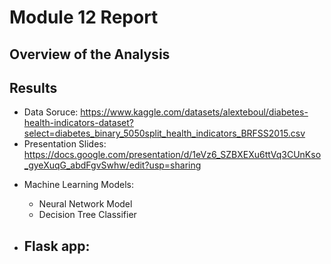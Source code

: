 # Module 12 Report

## Overview of the Analysis



## Results

- Data Soruce: https://www.kaggle.com/datasets/alexteboul/diabetes-health-indicators-dataset?select=diabetes_binary_5050split_health_indicators_BRFSS2015.csv
- Presentation Slides: https://docs.google.com/presentation/d/1eVz6_SZBXEXu6ttVq3CUnKso_gyeXuqG_abdFgvSwhw/edit?usp=sharing

* Machine Learning Models:
  - Neural Network Model
  - Decision Tree Classifier


* Flask app:
  -
